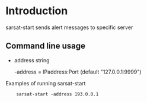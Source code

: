 # Introduction
sarsat-start sends alert messages to specific server

## Command line usage
- address string

    -address = IPaddress:Port (default "127.0.0.1:9999")

Examples of running sarsat-start
```
    sarsat-start -address 193.0.0.1
```

